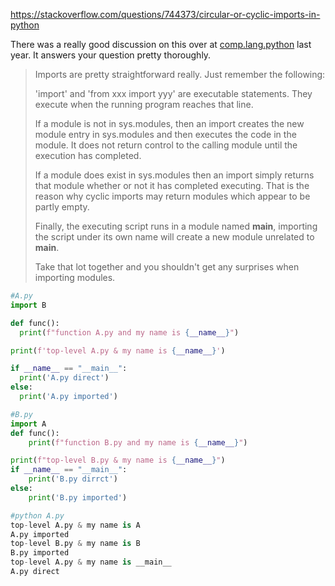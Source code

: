 https://stackoverflow.com/questions/744373/circular-or-cyclic-imports-in-python

There was a really good discussion on this over at [comp.lang.python](http://groups.google.com/group/comp.lang.python/browse_thread/thread/1d80a1c6db2b867c) last year. It answers your question pretty thoroughly.

> Imports are pretty straightforward really. Just remember the following:
>
> 'import' and 'from xxx import yyy' are executable statements. They execute when the running program reaches that line.
>
> If a module is not in sys.modules, then an import creates the new module entry in sys.modules and then executes the code in the module. It does not return control to the calling module until the execution has completed.
>
> If a module does exist in sys.modules then an import simply returns that module whether or not it has completed executing. That is the reason why cyclic imports may return modules which appear to be partly empty.
>
> Finally, the executing script runs in a module named __main__, importing the script under its own name will create a new module unrelated to __main__.
>
> Take that lot together and you shouldn't get any surprises when importing modules.




  ```python
#A.py
import B

def func():
    print(f"function A.py and my name is {__name__}")

print(f'top-level A.py & my name is {__name__}')

if __name__ == "__main__":
    print('A.py direct')
else: 
    print('A.py imported')
  ```

```python
#B.py
import A
def func():
    print(f"function B.py and my name is {__name__}")

print(f"top-level B.py & my name is {__name__}")
if __name__ == "__main__":
    print('B.py dirrct')
else:
    print('B.py imported')
```

```python
#python A.py
top-level A.py & my name is A
A.py imported
top-level B.py & my name is B
B.py imported
top-level A.py & my name is __main__
A.py direct
```

